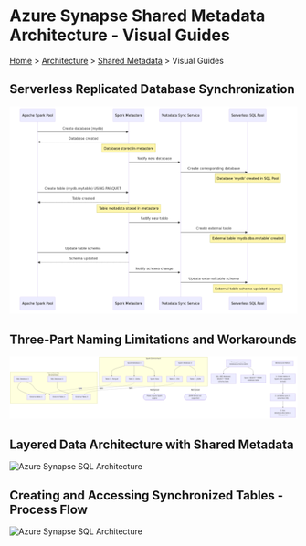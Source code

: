 # Azure Synapse Shared Metadata Architecture - Visual Guides

[Home](../../../README.md) > [Architecture](../../README.md) > [Shared Metadata](../README.md) > Visual Guides

## Serverless Replicated Database Synchronization

![Sequence diagram: architecture-shared-metadata-shared-metadata-visuals-diagram-1](../../images/diagrams/architecture-shared-metadata-shared-metadata-visuals-diagram-1.png)

## Three-Part Naming Limitations and Workarounds

![Architecture diagram: architecture-shared-metadata-shared-metadata-visuals-diagram-2](../../images/diagrams/architecture-shared-metadata-shared-metadata-visuals-diagram-2.png)

## Layered Data Architecture with Shared Metadata

![Azure Synapse SQL Architecture](https://learn.microsoft.com/en-us/azure/synapse-analytics/media/overview-architecture/sql-architecture.png)


## Creating and Accessing Synchronized Tables - Process Flow

![Azure Synapse SQL Architecture](https://learn.microsoft.com/en-us/azure/synapse-analytics/media/overview-architecture/sql-architecture.png)

